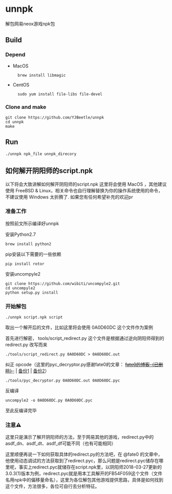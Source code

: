 # unnpk

解包网易neox游戏npk包

## Build

### Depend

* MacOS

        brew install libmagic

* CentOS

        sudo yum install file-libs file-devel

### Clone and make

```
git clone https://github.com/YJBeetle/unnpk
cd unnpk
make
```

## Run

```
./unnpk npk_file unnpk_direcory
```

## 如何解开阴阳师的script.npk

以下将会大致讲解如何解开阴阳师的script.npk
这里将会使用 MacOS ，其他建议使用 FreeBSD & Linux，相关命令也自行理解替换为你的操作系统使用的命令，不建议使用 Windows 太折腾了.
如果您有任何希望补充的欢迎pr

### 准备工作

按照前文所示编译好unnpk

安装Python2.7

```
brew install python2
```

pip安装以下需要的一些依赖

```
pip install rotor
```

安装uncompyle2

```
git clone https://github.com/wibiti/uncompyle2.git
cd uncompyle2
python setup.py install
```

### 开始解包

```
./unnpk script.npk script
```

取出一个解开后的文件，比如这里将会使用 0A0D60DC 这个文件作为案例

首先进行解密， tools/script_redirect.py 这个文件是根据通过逆向阴阳师得到的 redirect.py 改写而来

```
./tools/script_redirect.py 0A0D60DC > 0A0D60DC.out
```

纠正 opcode（这里的pyc_decryptor.py感谢fate0的文章： [~~fate0的博客（已删除）~~](http://blog.fatezero.org/2017/01/14/decrypt-onmyoji/) | [备份1](https://f002.backblazeb2.com/file/sec-news-backup/files/writeup/blog.fatezero.org/_2017_01_14_decrypt_onmyoji_/index.html) | [备份2](https://archive.is/oUloC)）

```
./tools/pyc_decryptor.py 0A0D60DC.out 0A0D60DC.pyc
```

反编译

```
uncompyle2 -o 0A0D60DC.py 0A0D60DC.pyc
```

至此反编译完毕

### 注意⚠️

这里只是演示了解开阴阳师的方法，至于网易其他的游戏，redirect.py中的asdf_dn、asdf_dt、asdf_df可能不同（也有可能相同）

这里顺便再说一下如何获取具体的redirect.py的方法吧，在 @fate0 的文章中，他使用动态调试的方法获取到了redirect.pyc，那么问题是redirect.pyc储存在哪里呢，事实上redirect.pyc就储存在script.npk里，以阴阳师2018-03-27更新的3.0.3(1)版本为例，redirect.pyc就是用本工具解开的FB54F059这个文件（文件名用npk中的偏移量命名），这里为各位解包其他游戏提供思路，具体是如何找到这个文件，方法很多，各位可自行去分析特征。

